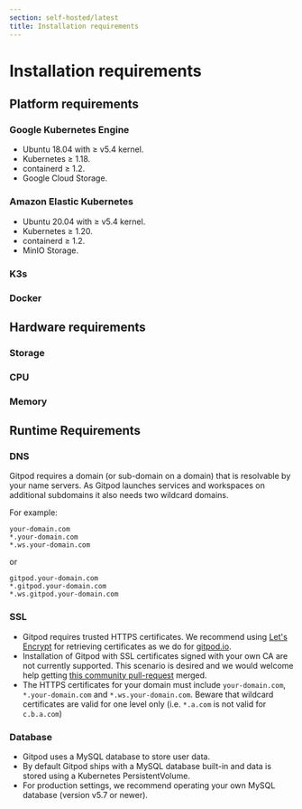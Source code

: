 ```yaml
---
section: self-hosted/latest
title: Installation requirements
---
```


<script context="module">
  export const prerender = true;
</script>

# Installation requirements

## Platform requirements

### Google Kubernetes Engine

- Ubuntu 18.04 with ≥ v5.4 kernel.
- Kubernetes ≥ 1.18.
- containerd ≥ 1.2.
- Google Cloud Storage.

### Amazon Elastic Kubernetes

- Ubuntu 20.04 with ≥ v5.4 kernel.
- Kubernetes ≥ 1.20.
- containerd ≥ 1.2.
- MinIO Storage.

### K3s

### Docker

## Hardware requirements

### Storage

### CPU

### Memory

## Runtime Requirements

### DNS

Gitpod requires a domain (or sub-domain on a domain) that is resolvable by your name servers. As Gitpod launches services and workspaces on additional subdomains it also needs two wildcard domains.

For example:

```
your-domain.com
*.your-domain.com
*.ws.your-domain.com
```

or

```
gitpod.your-domain.com
*.gitpod.your-domain.com
*.ws.gitpod.your-domain.com
```

### SSL

- Gitpod requires trusted HTTPS certificates. We recommend using [Let's Encrypt](https://letsencrypt.org/) for retrieving certificates as we do for [gitpod.io](https://gitpod.io).
- Installation of Gitpod with SSL certificates signed with your own CA are not currently supported. This scenario is desired and we would welcome help getting [this community pull-request](https://github.com/gitpod-io/gitpod/pull/2984) merged.
- The HTTPS certificates for your domain must include `your-domain.com`, `*.your-domain.com` and `*.ws.your-domain.com`. Beware that wildcard certificates are valid for one level only (i.e. `*.a.com` is not valid for `c.b.a.com`)

### Database

- Gitpod uses a MySQL database to store user data.
- By default Gitpod ships with a MySQL database built-in and data is stored using a Kubernetes PersistentVolume.
- For production settings, we recommend operating your own MySQL database (version v5.7 or newer).
